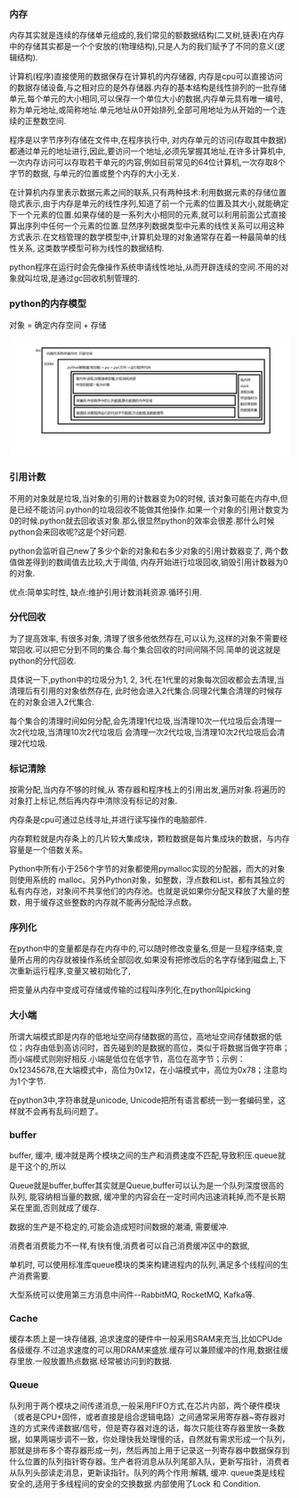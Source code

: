 ### 内存

内存其实就是连续的存储单元组成的,我们常见的额数据结构(二叉树,链表)在内存中的存储其实都是一个个安放的(物理结构),只是人为的我们赋予了不同的意义(逻辑结构).

计算机(程序)直接使用的数据保存在计算机的内存储器, 内存是cpu可以直接访问的数据存储设备,与之相对应的是外存储器.内存的基本结构是线性排列的一批存储单元,每个单元的大小相同,可以保存一个单位大小的数据,内存单元具有唯一编号,称为单元地址,或简称地址.单元地址从0开始排列,全部可用地址为从开始的一个连续的正整数空间.

程序是以字节序列存储在文件中,在程序执行中, 对内存单元的访问(存取其中数据)都通过单元的地址进行,因此,要访问一个地址,必须先掌握其地址,在许多计算机中,一次内存访问可以存取若干单元的内容,例如目前常见的64位计算机,一次存取8个字节的数据, 与单元的位置或整个内存的大小无关.

在计算机内存里表示数据元素之间的联系,只有两种技术:利用数据元素的存储位置隐式表示,由于内存是单元的线性序列,知道了前一个元素的位置及其大小,就能确定下一个元素的位置.如果存储的是一系列大小相同的元素,就可以利用前面公式直接算出序列中任何一个元素的位置.显然序列数据类型中元素的线性关系可以用这种方式表示.在文档管理的数学模型中,计算机处理的对象通常存在着一种最简单的线性关系, 这类数学模型可称为线性的数据结构.

python程序在运行时会先像操作系统申请线性地址,从而开辟连续的空间.不用的对象就叫垃圾,是通过gc回收机制管理的.

### python的内存模型

对象 = 确定内存空间 + 存储 

![](./res/内存.png)

### 引用计数

不用的对象就是垃圾,当对象的引用的计数器变为0的时候, 该对象可能在内存中,但是已经不能访问.python的垃圾回收不能做其他操作.如果一个对象的引用计数变为0的时候.python就去回收该对象.那么很显然python的效率会很差.那什么时候python会来回收呢?这是个好问题.

python会监听自己new了多少个新的对象和右多少对象的引用计数器变了, 两个数值做差得到的数阈值去比较,大于阈值, 内存开始进行垃圾回收,销毁引用计数器为0的对象.

优点:简单实时性, 缺点:维护引用计数消耗资源.循环引用.

### 分代回收

为了提高效率, 有很多对象, 清理了很多他依然存在,可以认为,这样的对象不需要经常回收.可以把它分到不同的集合.每个集合回收的时间间隔不同.简单的说这就是python的分代回收.

具体说一下,python中的垃圾分为1, 2, 3代.在1代里的对象每次回收都会去清理,当清理后有引用的对象依然存在, 此时他会进入2代集合.同理2代集合清理的时候存在的对象会进入2代集合.

每个集合的清理时间如何分配,会先清理1代垃圾,当清理10次一代垃圾后会清理一次2代垃圾,当清理10次2代垃圾后 会清理一次2代垃圾,当清理10次2代垃圾后会清理2代垃圾.

### 标记清除

按需分配,当内存不够的时候,从 寄存器和程序栈上的引用出发,遍历对象.将遍历的对象打上标记,然后再内存中清除没有标记的对象.

内存条是cpu可通过总线寻址,并进行读写操作的电脑部件.

内存颗粒就是内存条上的几片较大集成块，颗粒数据是每片集成块的数据，与内存容量是一个倍数关系。

Python中所有小于256个字节的对象都使用pymalloc实现的分配器，而大的对象则使用系统的 malloc。另外Python对象，如整数，浮点数和List，都有其独立的私有内存池，对象间不共享他们的内存池。也就是说如果你分配又释放了大量的整数，用于缓存这些整数的内存就不能再分配给浮点数。

### 序列化

在python中的变量都是存在内存中的,可以随时修改变量名,但是一旦程序结束,变量所占用的内存就被操作系统全部回收,如果没有把修改后的名字存储到磁盘上,下次重新运行程序,变量又被初始化了,

把变量从内存中变成可存储或传输的过程叫序列化,在python叫picking

### 大小端

所谓大端模式即是内存的低地址空间存储数据的高位，高地址空间存储数据的低位；内存由低到高访问时，首先碰到的是数据的高位，类似于将数据当做字符串；而小端模式则刚好相反.小端是低位在低字节，高位在高字节；示例： 0x12345678,在大端模式中，高位为0x12，在小端模式中，高位为0x78；注意均为1个字节.

在python3中,字符串就是unicode, Unicode把所有语言都统一到一套编码里，这样就不会再有乱码问题了。

### buffer

buffer, 缓冲, 缓冲就是两个模块之间的生产和消费速度不匹配,导致积压.queue就是干这个的,所以

Queue就是buffer,buffer其实就是Queue,buffer可以认为是一个队列深度很高的队列, 能容纳相当量的数据, 缓冲里的内容会在一定时间内迅速消耗掉,而不是长期呆在里面,否则就成了缓存.

数据的生产是不稳定的,可能会造成短时间数据的潮涌, 需要缓冲.

消费者消费能力不一样,有快有慢,消费者可以自己消费缓冲区中的数据,

单机时, 可以使用标准库queue模块的类来构建进程内的队列,满足多个线程间的生产消费需要.

大型系统可以使用第三方消息中间件--RabbitMQ, RocketMQ, Kafka等.

### Cache

缓存本质上是一块存储器, 追求速度的硬件中一般采用SRAM来充当,比如CPUde 各级缓存.不过追求速度的可以用DRAM来盛放.缓存可以兼顾缓冲的作用,数据往缓存里放.一般放置热点数据.经常被访问到的数据.

### Queue

队列用于两个模块之间传递消息,一般采用FIFO方式,在芯片内部，两个硬件模块（或者是CPU+固件，或者直接是组合逻辑电路）之间通常采用寄存器~寄存器对连的方式来传递数据/信号，但是寄存器对连的话，每次只能往寄存器里放一条数据，如果两端步调不一致，你处理快我处理慢的话，自然就有需求形成一个队列，那就是排布多个寄存器形成一列，然后再加上用于记录这一列寄存器中数据保存到什么位置的队列指针寄存器。生产者将消息从队列尾部入队，更新写指针，消费者从队列头部读走消息，更新读指针。队列的两个作用:解耦, 缓冲. queue类是线程安全的,适用于多线程间的安全的交换数据.内部使用了Lock 和 Condition.



